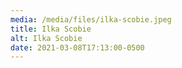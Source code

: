 ```yaml
---
media: /media/files/ilka-scobie.jpeg
title: Ilka Scobie
alt: Ilka Scobie
date: 2021-03-08T17:13:00-0500
---
```

